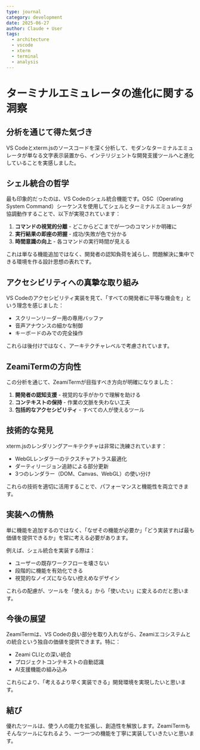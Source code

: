 ```yaml
---
type: journal
category: development
date: 2025-06-27
author: Claude + User
tags:
  - architecture
  - vscode
  - xterm
  - terminal
  - analysis
---
```


# ターミナルエミュレータの進化に関する洞察

## 分析を通じて得た気づき

VS Codeとxterm.jsのソースコードを深く分析して、モダンなターミナルエミュレータが単なる文字表示装置から、インテリジェントな開発支援ツールへと進化していることを実感しました。

## シェル統合の哲学

最も印象的だったのは、VS Codeのシェル統合機能です。OSC（Operating System Command）シーケンスを使用してシェルとターミナルエミュレータが協調動作することで、以下が実現されています：

1. **コマンドの視覚的分離** - どこからどこまでが一つのコマンドか明確に
2. **実行結果の即座の把握** - 成功/失敗が色で分かる
3. **時間意識の向上** - 各コマンドの実行時間が見える

これは単なる機能追加ではなく、開発者の認知負荷を減らし、問題解決に集中できる環境を作る設計思想の表れです。

## アクセシビリティへの真摯な取り組み

VS Codeのアクセシビリティ実装を見て、「すべての開発者に平等な機会を」という理念を感じました：

- スクリーンリーダー用の専用バッファ
- 音声アナウンスの細かな制御
- キーボードのみでの完全操作

これらは後付けではなく、アーキテクチャレベルで考慮されています。

## ZeamiTermの方向性

この分析を通じて、ZeamiTermが目指すべき方向が明確になりました：

1. **開発者の認知支援** - 視覚的な手がかりで理解を助ける
2. **コンテキストの保持** - 作業の文脈を失わない工夫
3. **包括的なアクセシビリティ** - すべての人が使えるツール

## 技術的な発見

xterm.jsのレンダリングアーキテクチャは非常に洗練されています：

- WebGLレンダラーのテクスチャアトラス最適化
- ダーティリージョン追跡による部分更新
- 3つのレンダラー（DOM、Canvas、WebGL）の使い分け

これらの技術を適切に活用することで、パフォーマンスと機能性を両立できます。

## 実装への情熱

単に機能を追加するのではなく、「なぜその機能が必要か」「どう実装すれば最も価値を提供できるか」を常に考える必要があります。

例えば、シェル統合を実装する際は：
- ユーザーの既存ワークフローを壊さない
- 段階的に機能を有効化できる
- 視覚的なノイズにならない控えめなデザイン

これらの配慮が、ツールを「使える」から「使いたい」に変えるのだと思います。

## 今後の展望

ZeamiTermは、VS Codeの良い部分を取り入れながら、Zeamiエコシステムとの統合という独自の価値を提供できます。特に：

- Zeami CLIとの深い統合
- プロジェクトコンテキストの自動認識
- AI支援機能の組み込み

これらにより、「考えるより早く実装できる」開発環境を実現したいと思います。

## 結び

優れたツールは、使う人の能力を拡張し、創造性を解放します。ZeamiTermもそんなツールになれるよう、一つ一つの機能を丁寧に実装していきたいと思います。